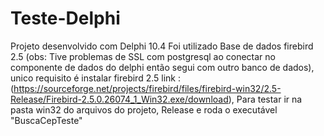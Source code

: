 # Teste-Delphi
Projeto desenvolvido com Delphi 10.4
Foi utilizado Base de dados firebird 2.5 (obs: Tive problemas de SSL com postgresql ao conectar no componente de dados do delphi então segui com outro banco de dados), unico requisito é
instalar firebird 2.5 link : (https://sourceforge.net/projects/firebird/files/firebird-win32/2.5-Release/Firebird-2.5.0.26074_1_Win32.exe/download),
Para testar ir na pasta win32 do arquivos do projeto, Release e roda o executável "BuscaCepTeste"
